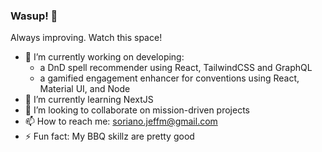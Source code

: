 ### Wasup! 👋

Always improving. Watch this space!

- 🔭 I’m currently working on developing:
  - a DnD spell recommender using React, TailwindCSS and GraphQL
  - a gamified engagement enhancer for conventions using React, Material UI, and Node
- 🌱 I’m currently learning NextJS
- 👯 I’m looking to collaborate on mission-driven projects
- 📫 How to reach me: soriano.jeffm@gmail.com
- ⚡ Fun fact: My BBQ skillz are pretty good
<!--
**jeff-soriano/jeff-soriano** is a ✨ _special_ ✨ repository because its `README.md` (this file) appears on your GitHub profile.

Here are some ideas to get you started:

- 🔭 I’m currently working on ...
- 🌱 I’m currently learning ...
- 👯 I’m looking to collaborate on ...
- 🤔 I’m looking for help with ...
- 💬 Ask me about ...
- 📫 How to reach me: ...
- 😄 Pronouns: ...
- ⚡ Fun fact: ...
-->
